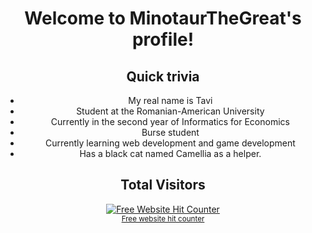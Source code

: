 
<h1 align='center'>Welcome to MinotaurTheGreat's profile!</h1>
<h2 align='center'>Quick trivia</h2>
<ul align='center'>
  <li> My real name is Tavi</li>
  <li>Student at the Romanian-American University</li>
  <li>Currently in the second year of Informatics for Economics</li>
  <li>Burse student</li>
  <li>Currently learning web development and game development</li>
  <li>Has a black cat named Camellia as a helper.</li>
</ul>
<h2 align='center'> Total Visitors </h2>
 <div align='center'><a href='https://www.free-website-hit-counter.com'><img src='https://www.free-website-hit-counter.com/c.php?d=9&id=159670&s=36' border='0' alt='Free Website Hit Counter'></a><br / ><small><a href='https://www.free-website-hit-counter.com' title="Free Website Hit Counter">Free website hit counter</a></small></div>

<!--
**MinotaurTheGreat/MinotaurTheGreat** is a ✨ _special_ ✨ repository because its `README.md` (this file) appears on your GitHub profile.

Here are some ideas to get you started:

- 🔭 I’m currently working on ...
- 🌱 I’m currently learning ...
- 👯 I’m looking to collaborate on ...
- 🤔 I’m looking for help with ...
- 💬 Ask me about ...
- 📫 How to reach me: ...
- 😄 Pronouns: ...
- ⚡ Fun fact: ...
-->
